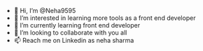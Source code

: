 - 👋 Hi, I’m @Neha9595
- 👀 I’m interested in learning more tools as a front end developer
- 🌱 I’m currently learning front end developer
- 💞️ I’m looking to collaborate with you all 
- 📫 Reach me on Linkedin as neha sharma

<!---
Neha9595/Neha9595 is a ✨ special ✨ repository because its `README.md` (this file) appears on your GitHub profile.
You can click the Preview link to take a look at your changes.
--->
